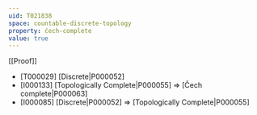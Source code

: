 ```yaml
---
uid: T021838
space: countable-discrete-topology
property: čech-complete
value: true
---
```

[[Proof]]

* [T000029] [Discrete|P000052]
* [I000133] [Topologically Complete|P000055] => [Čech complete|P000063]
* [I000085] [Discrete|P000052] => [Topologically Complete|P000055]


